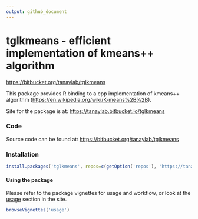 ```yaml
---
output: github_document
---
```




# tglkmeans - efficient implementation of kmeans++ algorithm
https://bitbucket.org/tanaylab/tglkmeans

This package provides R binding to a cpp implementation of kmeans++ algorithm (https://en.wikipedia.org/wiki/K-means%2B%2B).

Site for the package is at:
https://tanaylab.bitbucket.io/tglkmeans


### Code
Source code can be found at: https://bitbucket.org/tanaylab/tglkmeans


### Installation 


```r
install.packages('tglkmeans', repos=c(getOption('repos'), 'https://tanaylab.bitbucket.io/repo'))
```

#### Using the package
Please refer to the package vignettes for usage and workflow, or look at the [usage](https://tanaylab.bitbucket.io/tglkmeans/articles/usage.html) section in the site.



```r
browseVignettes('usage') 
```
